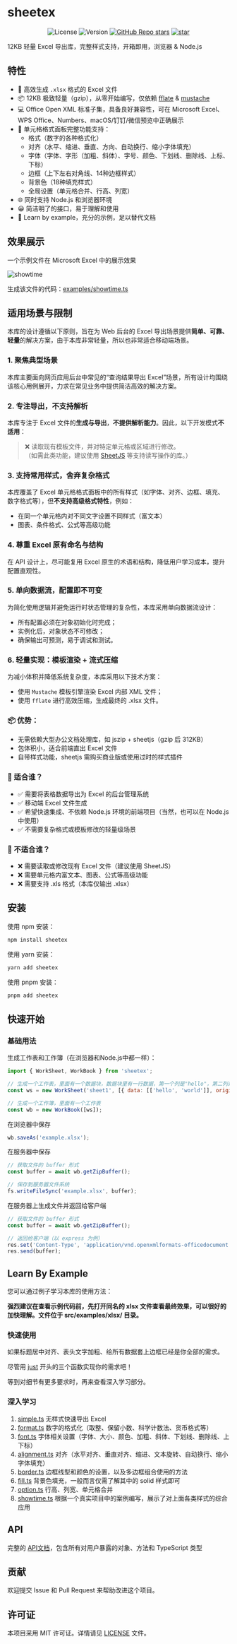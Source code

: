 # sheetex

<p align="center">
  <img src="https://img.shields.io/badge/license-MIT-blue.svg" alt="License">
  <img src="https://img.shields.io/npm/v/sheetex" alt="Version">
  <a href="https://gitee.com/xiongliding/sheetex/stargazers"><img alt="GitHub Repo stars" src="https://img.shields.io/github/stars/xiongliding/sheetex?style=flat&logo=github"/></a>
  <a href="https://gitee.com/xiongliding/sheetex/stargazers"><img src="https://gitee.com/xiongliding/sheetex/badge/star.svg?theme=dark" alt="star"/></a>
</p>

12KB 轻量 Excel 导出库，完整样式支持，开箱即用，浏览器 & Node.js

## 特性

- 🚀 高效生成 `.xlsx` 格式的 Excel 文件
- 📦 12KB
  极致轻量（gzip），从零开始编写，仅依赖 [fflate](https://github.com/101arrowz/fflate) & [mustache](https://github.com/janl/mustache)
- 💻 Office Open XML 标准子集，具备良好兼容性，可在 Microsoft Excel、WPS Office、Numbers、macOS/钉钉/微信预览中正确展示
- 🎨 单元格格式面板完整功能支持：
    - 格式（数字的各种格式化）
    - 对齐（水平、缩进、垂直、方向、自动换行、缩小字体填充）
    - 字体（字体、字形（加粗、斜体）、字号、颜色、下划线、删除线、上标、下标）
    - 边框（上下左右对角线、14种边框样式）
    - 背景色（18种填充样式）
    - 全局设置（单元格合并、行高、列宽）
- 🌐 同时支持 Node.js 和浏览器环境
- 😀 简洁明了的接口，易于理解和使用
- 📄 Learn by example，充分的示例，足以替代文档

## 效果展示

一个示例文件在 Microsoft Excel 中的展示效果

![showtime](./docs/image/showtime.jpg)

生成该文件的代码：[examples/showtime.ts](examples/showtime.ts)

## 适用场景与限制

本库的设计遵循以下原则，旨在为 Web 后台的 Excel 导出场景提供**简单、可靠、轻量**的解决方案，由于本库非常轻量，所以也非常适合移动端场景。

### 1. 聚焦典型场景

本库主要面向网页应用后台中常见的“查询结果导出 Excel”场景，所有设计均围绕该核心用例展开，力求在常见业务中提供简洁高效的解决方案。

### 2. 专注导出，不支持解析

本库专注于 Excel 文件的**生成与导出**，**不提供解析能力**。因此，以下开发模式**不适用**：

> ❌ 读取现有模板文件，并对特定单元格或区域进行修改。  
> （如需此类功能，建议使用 [SheetJS](https://sheetjs.com) 等支持读写操作的库。）

### 3. 支持常用样式，舍弃复杂格式

本库覆盖了 Excel 单元格格式面板中的所有样式（如字体、对齐、边框、填充、数字格式等），但**不支持高级格式特性**，例如：

- 在同一个单元格内对不同文字设置不同样式（富文本）
- 图表、条件格式、公式等高级功能

### 4. 尊重 Excel 原有命名与结构

在 API 设计上，尽可能复用 Excel 原生的术语和结构，降低用户学习成本，提升配置直观性。

### 5. 单向数据流，配置即不可变

为简化使用逻辑并避免运行时状态管理的复杂性，本库采用单向数据流设计：

- 所有配置必须在对象初始化时完成；
- 实例化后，对象状态不可修改；
- 确保输出可预测，易于调试和测试。

### 6. 轻量实现：模板渲染 + 流式压缩

为减小体积并降低系统复杂度，本库采用以下技术方案：

- 使用 `Mustache` 模板引擎渲染 Excel 内部 XML 文件；
- 使用 `fflate` 进行高效压缩，生成最终的 .xlsx 文件。

### 📦 优势：

- 无需依赖大型办公文档处理库，如 jszip + sheetjs（gzip 后 312KB）
- 包体积小，适合前端直出 Excel 文件
- 自带样式功能，sheetjs 需购买商业版或使用过时的样式插件

### 🤔 适合谁？

- ✅ 需要将表格数据导出为 Excel 的后台管理系统
- ✅ 移动端 Excel 文件生成
- ✅ 希望快速集成、不依赖 Node.js 环境的前端项目（当然，也可以在 Node.js 中使用）
- ✅ 不需要复杂格式或模板修改的轻量级场景

### 🚫 不适合谁？

- ❌ 需要读取或修改现有 Excel 文件（建议使用 SheetJS）
- ❌ 需要单元格内富文本、图表、公式等高级功能
- ❌ 需要支持 .xls 格式（本库仅输出 .xlsx）

## 安装

使用 npm 安装：

```bash
npm install sheetex
```

使用 yarn 安装：

```bash
yarn add sheetex
```

使用 pnpm 安装：

```bash
pnpm add sheetex
```

## 快速开始

### 基础用法

生成工作表和工作簿（在浏览器和Node.js中都一样）：

```javascript
import { WorkSheet, WorkBook } from 'sheetex';

// 生成一个工作表，里面有一个数据块，数据块里有一行数据，第一个列是"hello"，第二列是"world"，该数据块位于A1
const ws = new WorkSheet('sheet1', [{ data: [['hello', 'world']], origin: 'A1' }]);

// 生成一个工作簿，里面有一个工作表
const wb = new WorkBook([ws]);
```

在浏览器中保存

```javascript
wb.saveAs('example.xlsx');
```

在服务器中保存

```javascript
// 获取文件的 buffer 形式
const buffer = await wb.getZipBuffer();

// 保存到服务器文件系统
fs.writeFileSync('example.xlsx', buffer);
```

在服务器上生成文件并返回给客户端
```javascript
// 获取文件的 buffer 形式
const buffer = await wb.getZipBuffer();

// 返回给客户端（以 express 为例）
res.set('Content-Type', 'application/vnd.openxmlformats-officedocument.spreadsheetml.sheet');
res.send(buffer);
```

## Learn By Example

您可以通过例子学习本库的使用方法：

**强烈建议在查看示例代码前，先打开同名的 xlsx 文件查看最终效果，可以很好的加快理解。文件位于 src/examples/xlsx/ 目录。**

### 快速使用
如果标题居中对齐、表头文字加粗、给所有数据套上边框已经是你全部的需求。

尽管用 [just](examples/just.ts) 开头的三个函数实现你的需求吧！

等到对细节有更多要求时，再来查看深入学习部分。

### 深入学习 
1. [simple.ts](examples/simple.ts) 无样式快速导出 Excel
2. [format.ts](examples/format.ts) 数字的格式化（取整、保留小数、科学计数法、货币格式等）
3. [font.ts](examples/font.ts) 字体相关设置（字体、大小、颜色、加粗、斜体、下划线、删除线、上下标） 
4. [alignment.ts](examples/alignment.ts) 对齐（水平对齐、垂直对齐、缩进、文本旋转、自动换行、缩小字体填充）
5. [border.ts](examples/border.ts) 边框线型和颜色的设置，以及多边框组合使用的方法
6. [fill.ts](examples/fill.ts) 背景色填充，一般而言仅需了解其中的 solid 样式即可
7. [option.ts](examples/option.ts) 行高、列宽、单元格合并 
8. [showtime.ts](examples/showtime.ts) 根据一个真实项目中的案例编写，展示了对上面各类样式的综合应用

## API

完整的 [API文档](https://xiongliding.github.io/sheetex/api/)，包含所有对用户暴露的对象、方法和 TypeScript 类型

## 贡献

欢迎提交 Issue 和 Pull Request 来帮助改进这个项目。

## 许可证

本项目采用 MIT 许可证。详情请见 [LICENSE](LICENSE) 文件。

